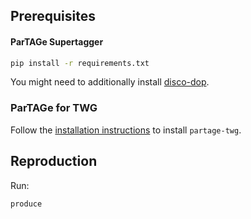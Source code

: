 Prerequisites
-------------

#### ParTAGe Supertagger

```bash
pip install -r requirements.txt
```
You might need to additionally install [disco-dop][discodop-install].

### ParTAGe for TWG

Follow the [installation instructions][partage-install] to install
`partage-twg`.

<!--
Install [Haskell Stack](https://docs.haskellstack.org/en/stable/README/), then:
```bash
git clone https://github.com/kawu/partage-twg.git
cd partage-twg
stack install
```
-->


Reproduction
------------

Run:
```bash
produce
```


[partage-install]: https://github.com/kawu/partage-twg/tree/internal-wrapping-dev#installation "ParTAGe for TWG installation instructions"
[discodop-install]: https://github.com/andreasvc/disco-dop#installation "DiscoDOP installation"
